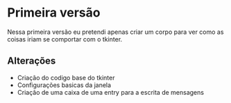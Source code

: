 # Primeira versão
Nessa primeira versão eu pretendi apenas criar um corpo para ver como as coisas iriam se comportar com o tkinter.

## Alterações
- Criação do codigo base do tkinter
- Configurações basicas da janela
- Criação de uma caixa de uma entry para a escrita de mensagens
